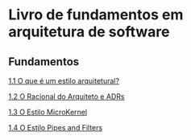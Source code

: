#  Livro de fundamentos em  arquitetura de software

## Fundamentos

[1.1 O que é um estilo arquitetural?](https://github.com/marco-mendes/arquitetura-software/blob/main/1.1%20O%20que%20%C3%A9%20um%20estilo%20arquitetural.md)

[1.2 O Racional do Arquiteto e ADRs](https://github.com/marco-mendes/arquitetura-software/blob/main/1.2%20O%20racional%20arquietural%20e%20o%20conceito%20de%20ADRs.md)

[1.3 O Estilo MicroKernel](https://github.com/marco-mendes/arquitetura-software/blob/main/1.3%20micro-kernel.md)

[1.4 O Estilo Pipes and Filters](https://github.com/marco-mendes/arquitetura-software/blob/main/1.4%20pipes-filters.md)
